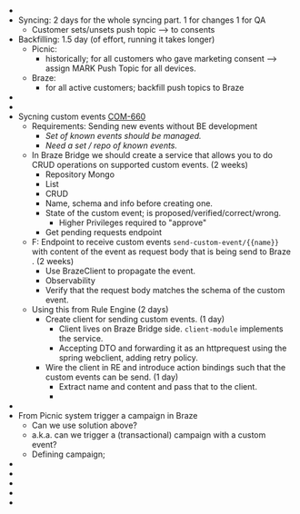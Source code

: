 -
- Syncing: 2 days for the whole syncing part. 1 for changes 1 for QA
	- Customer sets/unsets push topic --> to consents
- Backfilling: 1.5 day (of effort, running it takes longer)
	- Picnic:
		- historically; for all customers who gave marketing consent --> assign MARK Push Topic for all devices.
	- Braze:
		- for all active customers; backfill push topics to Braze
-
-
- Sycning custom events [COM-660](https://picnic.atlassian.net/browse/COM-660)
	- Requirements: Sending new events without BE development
		- *Set of known events should be managed.*
		- *Need a set / repo of known events.*
	- In Braze Bridge we should create a service that allows you to do CRUD operations on supported custom events. (2 weeks)
		- Repository Mongo
		- List
		- CRUD
		- Name, schema and info before creating one.
		- State of the custom event; is proposed/verified/correct/wrong.
			- Higher Privileges required to "approve"
		- Get pending requests endpoint
	- F: Endpoint to receive custom events `send-custom-event/{{name}}` with content of the event as request body that is being send to Braze . (2 weeks)
		- Use BrazeClient to propagate the event.
		- Observability
		- Verify that the request body matches the schema of the custom event.
	- Using this from Rule Engine (2 days)
		- Create client for sending custom events. (1 day)
			- Client lives on Braze Bridge side. `client-module` implements the service.
			- Accepting DTO and forwarding it as an httprequest using the spring webclient, adding retry policy.
		- Wire the client in RE and introduce action bindings such that the custom events can be send. (1 day)
			- Extract name and content and pass that to the client.
			-
-
- From Picnic system trigger a campaign in Braze
	- Can we use solution above?
	- a.k.a. can we trigger a (transactional) campaign with a custom event?
	- Defining campaign;
-
-
-
-
-